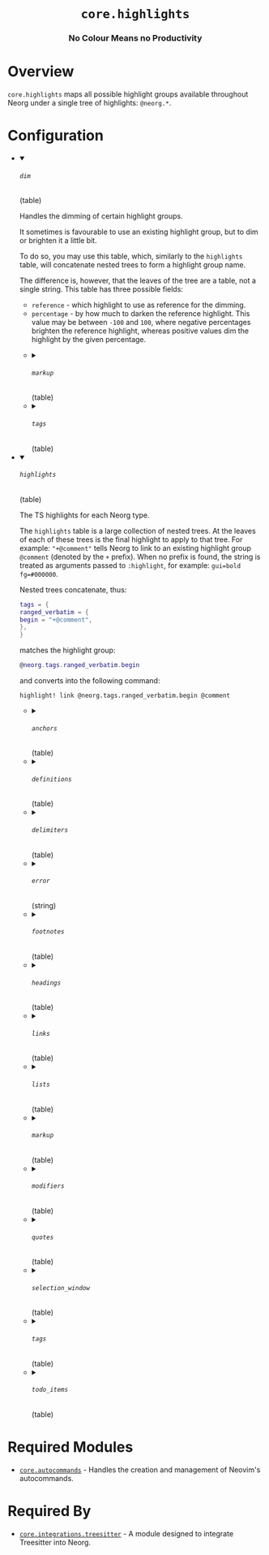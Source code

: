 <div align="center">

# `core.highlights`

### No Colour Means no Productivity





</div>

# Overview

`core.highlights` maps all possible highlight groups available throughout
Neorg under a single tree of highlights: `@neorg.*`.

# Configuration

* <details open>
  
  <summary><h6><code>dim</h6></code> (table)</summary>
  
  <div>
  
  Handles the dimming of certain highlight groups.
  
  It sometimes is favourable to use an existing highlight group,
  but to dim or brighten it a little bit.
  
  To do so, you may use this table, which, similarly to the `highlights` table,
  will concatenate nested trees to form a highlight group name.
  
  The difference is, however, that the leaves of the tree are a table, not a single string.
  This table has three possible fields:
  - `reference` - which highlight to use as reference for the dimming.
  - `percentage` - by how much to darken the reference highlight. This value may be between
  `-100` and `100`, where negative percentages brighten the reference highlight, whereas
  positive values dim the highlight by the given percentage.
  
  </div>
  
  
  * <details>
    
    <summary><h6><code>markup</h6></code> (table)</summary>
    
    <br>
    
    
    * <details>
      
      <summary><h6><code>inline_comment</h6></code> (table)</summary>
      
      <br>
      
      
      * <details>
        
        <summary><h6><code>percentage</h6></code> (number)</summary>
        
        <br>
        
        ```lua
        40
        ```
        
        </details>
      * <details>
        
        <summary><h6><code>reference</h6></code> (string)</summary>
        
        <br>
        
        ```lua
        "Normal"
        ```
        
        </details>
      
      
      </details>
    * <details>
      
      <summary><h6><code>verbatim</h6></code> (table)</summary>
      
      <br>
      
      
      * <details>
        
        <summary><h6><code>percentage</h6></code> (number)</summary>
        
        <br>
        
        ```lua
        20
        ```
        
        </details>
      * <details>
        
        <summary><h6><code>reference</h6></code> (string)</summary>
        
        <br>
        
        ```lua
        "Normal"
        ```
        
        </details>
      
      
      </details>
    
    
    </details>
  * <details>
    
    <summary><h6><code>tags</h6></code> (table)</summary>
    
    <br>
    
    
    * <details>
      
      <summary><h6><code>ranged_verbatim</h6></code> (table)</summary>
      
      <br>
      
      
      * <details>
        
        <summary><h6><code>code_block</h6></code> (table)</summary>
        
        <br>
        
        
        * <details>
          
          <summary><h6><code>affect</h6></code> (string)</summary>
          
          <br>
          
          ```lua
          "background"
          ```
          
          </details>
        * <details>
          
          <summary><h6><code>percentage</h6></code> (number)</summary>
          
          <br>
          
          ```lua
          15
          ```
          
          </details>
        * <details>
          
          <summary><h6><code>reference</h6></code> (string)</summary>
          
          <br>
          
          ```lua
          "Normal"
          ```
          
          </details>
        
        
        </details>
      
      
      </details>
    
    
    </details>
  
  
  </details>

* <details open>
  
  <summary><h6><code>highlights</h6></code> (table)</summary>
  
  <div>
  
  The TS highlights for each Neorg type.
  
  The `highlights` table is a large collection of nested trees. At the leaves of each of these
  trees is the final highlight to apply to that tree. For example: `"+@comment"` tells Neorg to
  link to an existing highlight group `@comment` (denoted by the `+` prefix). When no prefix is
  found, the string is treated as arguments passed to `:highlight`, for example: `gui=bold
  fg=#000000`.
  
  Nested trees concatenate, thus:
  ```lua
  tags = {
  ranged_verbatim = {
  begin = "+@comment",
  },
  }
  ```
  matches the highlight group:
  ```lua
  @neorg.tags.ranged_verbatim.begin
  ```
  and converts into the following command:
  ```vim
  highlight! link @neorg.tags.ranged_verbatim.begin @comment
  ```
  
  </div>
  
  
  * <details>
    
    <summary><h6><code>anchors</h6></code> (table)</summary>
    
    <div>
    
    Highlights for the anchor syntax: `[name]{location}`.
    
    </div>
    
    
    * <details>
      
      <summary><h6><code>declaration</h6></code> (table)</summary>
      
      <br>
      
      
      * <details>
        
        <summary><h6><code>delimiter</h6></code> (string)</summary>
        
        <br>
        
        ```lua
        "+NonText"
        ```
        
        </details>
      
      
      </details>
    * <details>
      
      <summary><h6><code>definition</h6></code> (table)</summary>
      
      <br>
      
      
      * <details>
        
        <summary><h6><code>delimiter</h6></code> (string)</summary>
        
        <br>
        
        ```lua
        "+NonText"
        ```
        
        </details>
      
      
      </details>
    
    
    </details>
  * <details>
    
    <summary><h6><code>definitions</h6></code> (table)</summary>
    
    <div>
    
    Highlights for definitions (`$ Definition`).
    
    </div>
    
    
    * <details>
      
      <summary><h6><code>content</h6></code> (string)</summary>
      
      <br>
      
      ```lua
      "+@text.emphasis"
      ```
      
      </details>
    * <details>
      
      <summary><h6><code>prefix</h6></code> (string)</summary>
      
      <br>
      
      ```lua
      "+@punctuation.delimiter"
      ```
      
      </details>
    * <details>
      
      <summary><h6><code>suffix</h6></code> (string)</summary>
      
      <br>
      
      ```lua
      "+@punctuation.delimiter"
      ```
      
      </details>
    * <details>
      
      <summary><h6><code>title</h6></code> (string)</summary>
      
      <br>
      
      ```lua
      "+@text.strong"
      ```
      
      </details>
    
    
    </details>
  * <details>
    
    <summary><h6><code>delimiters</h6></code> (table)</summary>
    
    <div>
    
    Highlights for all the delimiter types. These include:
    - `---` - the weak delimiter
    - `===` - the strong delimiter
    - `___` - the horizontal rule
    
    </div>
    
    
    * <details>
      
      <summary><h6><code>horizontal_line</h6></code> (string)</summary>
      
      <br>
      
      ```lua
      "+@punctuation.delimiter"
      ```
      
      </details>
    * <details>
      
      <summary><h6><code>strong</h6></code> (string)</summary>
      
      <br>
      
      ```lua
      "+@punctuation.delimiter"
      ```
      
      </details>
    * <details>
      
      <summary><h6><code>weak</h6></code> (string)</summary>
      
      <br>
      
      ```lua
      "+@punctuation.delimiter"
      ```
      
      </details>
    
    
    </details>
  * <details>
    
    <summary><h6><code>error</h6></code> (string)</summary>
    
    <div>
    
    In case of errors in the syntax tree, use the following highlight.
    
    </div>
    
    ```lua
    "+@error"
    ```
    
    </details>
  * <details>
    
    <summary><h6><code>footnotes</h6></code> (table)</summary>
    
    <div>
    
    Highlights for footnotes (`^ My Footnote`).
    
    </div>
    
    
    * <details>
      
      <summary><h6><code>content</h6></code> (string)</summary>
      
      <br>
      
      ```lua
      "+@text.emphasis"
      ```
      
      </details>
    * <details>
      
      <summary><h6><code>prefix</h6></code> (string)</summary>
      
      <br>
      
      ```lua
      "+@punctuation.delimiter"
      ```
      
      </details>
    * <details>
      
      <summary><h6><code>suffix</h6></code> (string)</summary>
      
      <br>
      
      ```lua
      "+@punctuation.delimiter"
      ```
      
      </details>
    * <details>
      
      <summary><h6><code>title</h6></code> (string)</summary>
      
      <br>
      
      ```lua
      "+@text.strong"
      ```
      
      </details>
    
    
    </details>
  * <details>
    
    <summary><h6><code>headings</h6></code> (table)</summary>
    
    <div>
    
    Highlights for each individual heading level.
    
    </div>
    
    
    * <details>
      
      <summary><h6><code>1</h6></code> (table)</summary>
      
      <br>
      
      
      * <details>
        
        <summary><h6><code>prefix</h6></code> (string)</summary>
        
        <br>
        
        ```lua
        "+@attribute"
        ```
        
        </details>
      * <details>
        
        <summary><h6><code>title</h6></code> (string)</summary>
        
        <br>
        
        ```lua
        "+@attribute"
        ```
        
        </details>
      
      
      </details>
    * <details>
      
      <summary><h6><code>2</h6></code> (table)</summary>
      
      <br>
      
      
      * <details>
        
        <summary><h6><code>prefix</h6></code> (string)</summary>
        
        <br>
        
        ```lua
        "+@label"
        ```
        
        </details>
      * <details>
        
        <summary><h6><code>title</h6></code> (string)</summary>
        
        <br>
        
        ```lua
        "+@label"
        ```
        
        </details>
      
      
      </details>
    * <details>
      
      <summary><h6><code>3</h6></code> (table)</summary>
      
      <br>
      
      
      * <details>
        
        <summary><h6><code>prefix</h6></code> (string)</summary>
        
        <br>
        
        ```lua
        "+@constant"
        ```
        
        </details>
      * <details>
        
        <summary><h6><code>title</h6></code> (string)</summary>
        
        <br>
        
        ```lua
        "+@constant"
        ```
        
        </details>
      
      
      </details>
    * <details>
      
      <summary><h6><code>4</h6></code> (table)</summary>
      
      <br>
      
      
      * <details>
        
        <summary><h6><code>prefix</h6></code> (string)</summary>
        
        <br>
        
        ```lua
        "+@string"
        ```
        
        </details>
      * <details>
        
        <summary><h6><code>title</h6></code> (string)</summary>
        
        <br>
        
        ```lua
        "+@string"
        ```
        
        </details>
      
      
      </details>
    * <details>
      
      <summary><h6><code>5</h6></code> (table)</summary>
      
      <br>
      
      
      * <details>
        
        <summary><h6><code>prefix</h6></code> (string)</summary>
        
        <br>
        
        ```lua
        "+@label"
        ```
        
        </details>
      * <details>
        
        <summary><h6><code>title</h6></code> (string)</summary>
        
        <br>
        
        ```lua
        "+@label"
        ```
        
        </details>
      
      
      </details>
    * <details>
      
      <summary><h6><code>6</h6></code> (table)</summary>
      
      <br>
      
      
      * <details>
        
        <summary><h6><code>prefix</h6></code> (string)</summary>
        
        <br>
        
        ```lua
        "+@constructor"
        ```
        
        </details>
      * <details>
        
        <summary><h6><code>title</h6></code> (string)</summary>
        
        <br>
        
        ```lua
        "+@constructor"
        ```
        
        </details>
      
      
      </details>
    
    
    </details>
  * <details>
    
    <summary><h6><code>links</h6></code> (table)</summary>
    
    <br>
    
    
    * <details>
      
      <summary><h6><code>description</h6></code> (table)</summary>
      
      <br>
      
      
      * <details>
        
        <summary><h6><code>delimiter</h6></code> (string)</summary>
        
        <br>
        
        ```lua
        "+NonText"
        ```
        
        </details>
      
      
      </details>
    * <details>
      
      <summary><h6><code>file</h6></code> (table)</summary>
      
      <br>
      
      
      * <details>
        
        <summary><h6><code>delimiter</h6></code> (string)</summary>
        
        <br>
        
        ```lua
        "+NonText"
        ```
        
        </details>
      
      
      </details>
    * <details>
      
      <summary><h6><code>location</h6></code> (table)</summary>
      
      <br>
      
      
      * <details>
        
        <summary><h6><code>definition</h6></code> (table)</summary>
        
        <br>
        
        
        * <details>
          
          <summary><h6><code>prefix</h6></code> (string)</summary>
          
          <br>
          
          ```lua
          "+@neorg.definitions.prefix"
          ```
          
          </details>
        
        
        </details>
      * <details>
        
        <summary><h6><code>delimiter</h6></code> (string)</summary>
        
        <br>
        
        ```lua
        "+NonText"
        ```
        
        </details>
      * <details>
        
        <summary><h6><code>external_file</h6></code> (table)</summary>
        
        <br>
        
        
        * <details>
          
          <summary><h6><code>prefix</h6></code> (string)</summary>
          
          <br>
          
          ```lua
          "+@label"
          ```
          
          </details>
        
        
        </details>
      * <details>
        
        <summary><h6><code>footnote</h6></code> (table)</summary>
        
        <br>
        
        
        * <details>
          
          <summary><h6><code>prefix</h6></code> (string)</summary>
          
          <br>
          
          ```lua
          "+@neorg.footnotes.prefix"
          ```
          
          </details>
        
        
        </details>
      * <details>
        
        <summary><h6><code>generic</h6></code> (table)</summary>
        
        <br>
        
        
        * <details>
          
          <summary><h6><code>prefix</h6></code> (string)</summary>
          
          <br>
          
          ```lua
          "+@type"
          ```
          
          </details>
        
        
        </details>
      * <details>
        
        <summary><h6><code>heading</h6></code> (table)</summary>
        
        <br>
        
        
        * <details>
          
          <summary><h6><code>1</h6></code> (table)</summary>
          
          <br>
          
          
          * <details>
            
            <summary><h6><code>prefix</h6></code> (string)</summary>
            
            <br>
            
            ```lua
            "+@neorg.headings.1.prefix"
            ```
            
            </details>
          
          
          </details>
        * <details>
          
          <summary><h6><code>2</h6></code> (table)</summary>
          
          <br>
          
          
          * <details>
            
            <summary><h6><code>prefix</h6></code> (string)</summary>
            
            <br>
            
            ```lua
            "+@neorg.headings.2.prefix"
            ```
            
            </details>
          
          
          </details>
        * <details>
          
          <summary><h6><code>3</h6></code> (table)</summary>
          
          <br>
          
          
          * <details>
            
            <summary><h6><code>prefix</h6></code> (string)</summary>
            
            <br>
            
            ```lua
            "+@neorg.headings.3.prefix"
            ```
            
            </details>
          
          
          </details>
        * <details>
          
          <summary><h6><code>4</h6></code> (table)</summary>
          
          <br>
          
          
          * <details>
            
            <summary><h6><code>prefix</h6></code> (string)</summary>
            
            <br>
            
            ```lua
            "+@neorg.headings.4.prefix"
            ```
            
            </details>
          
          
          </details>
        * <details>
          
          <summary><h6><code>5</h6></code> (table)</summary>
          
          <br>
          
          
          * <details>
            
            <summary><h6><code>prefix</h6></code> (string)</summary>
            
            <br>
            
            ```lua
            "+@neorg.headings.5.prefix"
            ```
            
            </details>
          
          
          </details>
        * <details>
          
          <summary><h6><code>6</h6></code> (table)</summary>
          
          <br>
          
          
          * <details>
            
            <summary><h6><code>prefix</h6></code> (string)</summary>
            
            <br>
            
            ```lua
            "+@neorg.headings.6.prefix"
            ```
            
            </details>
          
          
          </details>
        
        
        </details>
      * <details>
        
        <summary><h6><code>marker</h6></code> (table)</summary>
        
        <br>
        
        
        * <details>
          
          <summary><h6><code>prefix</h6></code> (string)</summary>
          
          <br>
          
          ```lua
          "+@neorg.markers.prefix"
          ```
          
          </details>
        
        
        </details>
      * <details>
        
        <summary><h6><code>url</h6></code> (string)</summary>
        
        <br>
        
        ```lua
        "+@text.uri"
        ```
        
        </details>
      
      
      </details>
    
    
    </details>
  * <details>
    
    <summary><h6><code>lists</h6></code> (table)</summary>
    
    <div>
    
    Highlights for all the possible levels of ordered and unordered lists.
    
    </div>
    
    
    * <details>
      
      <summary><h6><code>ordered</h6></code> (table)</summary>
      
      <br>
      
      
      * <details>
        
        <summary><h6><code>prefix</h6></code> (string)</summary>
        
        <br>
        
        ```lua
        "+@repeat"
        ```
        
        </details>
      
      
      </details>
    * <details>
      
      <summary><h6><code>unordered</h6></code> (table)</summary>
      
      <br>
      
      
      * <details>
        
        <summary><h6><code>prefix</h6></code> (string)</summary>
        
        <br>
        
        ```lua
        "+@punctuation.delimiter"
        ```
        
        </details>
      
      
      </details>
    
    
    </details>
  * <details>
    
    <summary><h6><code>markup</h6></code> (table)</summary>
    
    <div>
    
    Highlights for inline markup.
    
    This is all the highlights like `bold`, `italic` and so on.
    
    </div>
    
    
    * <details>
      
      <summary><h6><code>bold</h6></code> (table)</summary>
      
      <br>
      
      
      * <details>
        
        <summary><h6><code>delimiter</h6></code> (string)</summary>
        
        <br>
        
        ```lua
        "+NonText"
        ```
        
        </details>
      
      
      </details>
    * <details>
      
      <summary><h6><code>free_form_delimiter</h6></code> (string)</summary>
      
      <br>
      
      ```lua
      "+NonText"
      ```
      
      </details>
    * <details>
      
      <summary><h6><code>inline_comment</h6></code> (table)</summary>
      
      <br>
      
      
      * <details>
        
        <summary><h6><code>delimiter</h6></code> (string)</summary>
        
        <br>
        
        ```lua
        "+NonText"
        ```
        
        </details>
      
      
      </details>
    * <details>
      
      <summary><h6><code>inline_math</h6></code> (table)</summary>
      
      <br>
      
      
      * <details>
        
        <summary><h6><code>delimiter</h6></code> (string)</summary>
        
        <br>
        
        ```lua
        "+NonText"
        ```
        
        </details>
      
      
      </details>
    * <details>
      
      <summary><h6><code>italic</h6></code> (table)</summary>
      
      <br>
      
      
      * <details>
        
        <summary><h6><code>delimiter</h6></code> (string)</summary>
        
        <br>
        
        ```lua
        "+NonText"
        ```
        
        </details>
      
      
      </details>
    * <details>
      
      <summary><h6><code>spoiler</h6></code> (table)</summary>
      
      <br>
      
      
      * <details>
        
        <summary><h6><code>delimiter</h6></code> (string)</summary>
        
        <br>
        
        ```lua
        "+NonText"
        ```
        
        </details>
      
      
      </details>
    * <details>
      
      <summary><h6><code>strikethrough</h6></code> (table)</summary>
      
      <br>
      
      
      * <details>
        
        <summary><h6><code>delimiter</h6></code> (string)</summary>
        
        <br>
        
        ```lua
        "+NonText"
        ```
        
        </details>
      
      
      </details>
    * <details>
      
      <summary><h6><code>subscript</h6></code> (table)</summary>
      
      <br>
      
      
      * <details>
        
        <summary><h6><code>delimiter</h6></code> (string)</summary>
        
        <br>
        
        ```lua
        "+NonText"
        ```
        
        </details>
      
      
      </details>
    * <details>
      
      <summary><h6><code>superscript</h6></code> (table)</summary>
      
      <br>
      
      
      * <details>
        
        <summary><h6><code>delimiter</h6></code> (string)</summary>
        
        <br>
        
        ```lua
        "+NonText"
        ```
        
        </details>
      
      
      </details>
    * <details>
      
      <summary><h6><code>underline</h6></code> (table)</summary>
      
      <br>
      
      
      * <details>
        
        <summary><h6><code>delimiter</h6></code> (string)</summary>
        
        <br>
        
        ```lua
        "+NonText"
        ```
        
        </details>
      
      
      </details>
    * <details>
      
      <summary><h6><code>variable</h6></code> (table)</summary>
      
      <br>
      
      
      * <details>
        
        <summary><h6><code>delimiter</h6></code> (string)</summary>
        
        <br>
        
        ```lua
        "+NonText"
        ```
        
        </details>
      
      
      </details>
    * <details>
      
      <summary><h6><code>verbatim</h6></code> (table)</summary>
      
      <br>
      
      
      * <details>
        
        <summary><h6><code>delimiter</h6></code> (string)</summary>
        
        <br>
        
        ```lua
        "+NonText"
        ```
        
        </details>
      
      
      </details>
    
    
    </details>
  * <details>
    
    <summary><h6><code>modifiers</h6></code> (table)</summary>
    
    <div>
    
    Inline modifiers.
    
    This includes:
    - `~` - the trailing modifier
    - All link characters (`{`, `}`, `[`, `]`, `<`, `>`)
    - The escape character (`\`)
    
    </div>
    
    
    * <details>
      
      <summary><h6><code>escape</h6></code> (string)</summary>
      
      <br>
      
      ```lua
      "+@type"
      ```
      
      </details>
    * <details>
      
      <summary><h6><code>link</h6></code> (string)</summary>
      
      <br>
      
      ```lua
      "+NonText"
      ```
      
      </details>
    
    
    </details>
  * <details>
    
    <summary><h6><code>quotes</h6></code> (table)</summary>
    
    <div>
    
    Highlights for all the possible levels of quotes.
    
    </div>
    
    
    * <details>
      
      <summary><h6><code>1</h6></code> (table)</summary>
      
      <br>
      
      
      * <details>
        
        <summary><h6><code>content</h6></code> (string)</summary>
        
        <br>
        
        ```lua
        "+@punctuation.delimiter"
        ```
        
        </details>
      * <details>
        
        <summary><h6><code>prefix</h6></code> (string)</summary>
        
        <br>
        
        ```lua
        "+@punctuation.delimiter"
        ```
        
        </details>
      
      
      </details>
    * <details>
      
      <summary><h6><code>2</h6></code> (table)</summary>
      
      <br>
      
      
      * <details>
        
        <summary><h6><code>content</h6></code> (string)</summary>
        
        <br>
        
        ```lua
        "+Blue"
        ```
        
        </details>
      * <details>
        
        <summary><h6><code>prefix</h6></code> (string)</summary>
        
        <br>
        
        ```lua
        "+Blue"
        ```
        
        </details>
      
      
      </details>
    * <details>
      
      <summary><h6><code>3</h6></code> (table)</summary>
      
      <br>
      
      
      * <details>
        
        <summary><h6><code>content</h6></code> (string)</summary>
        
        <br>
        
        ```lua
        "+Yellow"
        ```
        
        </details>
      * <details>
        
        <summary><h6><code>prefix</h6></code> (string)</summary>
        
        <br>
        
        ```lua
        "+Yellow"
        ```
        
        </details>
      
      
      </details>
    * <details>
      
      <summary><h6><code>4</h6></code> (table)</summary>
      
      <br>
      
      
      * <details>
        
        <summary><h6><code>content</h6></code> (string)</summary>
        
        <br>
        
        ```lua
        "+Red"
        ```
        
        </details>
      * <details>
        
        <summary><h6><code>prefix</h6></code> (string)</summary>
        
        <br>
        
        ```lua
        "+Red"
        ```
        
        </details>
      
      
      </details>
    * <details>
      
      <summary><h6><code>5</h6></code> (table)</summary>
      
      <br>
      
      
      * <details>
        
        <summary><h6><code>content</h6></code> (string)</summary>
        
        <br>
        
        ```lua
        "+Green"
        ```
        
        </details>
      * <details>
        
        <summary><h6><code>prefix</h6></code> (string)</summary>
        
        <br>
        
        ```lua
        "+Green"
        ```
        
        </details>
      
      
      </details>
    * <details>
      
      <summary><h6><code>6</h6></code> (table)</summary>
      
      <br>
      
      
      * <details>
        
        <summary><h6><code>content</h6></code> (string)</summary>
        
        <br>
        
        ```lua
        "+Brown"
        ```
        
        </details>
      * <details>
        
        <summary><h6><code>prefix</h6></code> (string)</summary>
        
        <br>
        
        ```lua
        "+Brown"
        ```
        
        </details>
      
      
      </details>
    
    
    </details>
  * <details>
    
    <summary><h6><code>selection_window</h6></code> (table)</summary>
    
    <div>
    
    Highlights displayed in Neorg selection window popups.
    
    </div>
    
    
    * <details>
      
      <summary><h6><code>arrow</h6></code> (string)</summary>
      
      <br>
      
      ```lua
      "+@none"
      ```
      
      </details>
    * <details>
      
      <summary><h6><code>heading</h6></code> (string)</summary>
      
      <br>
      
      ```lua
      "+@annotation"
      ```
      
      </details>
    * <details>
      
      <summary><h6><code>key</h6></code> (string)</summary>
      
      <br>
      
      ```lua
      "+@namespace"
      ```
      
      </details>
    * <details>
      
      <summary><h6><code>keyname</h6></code> (string)</summary>
      
      <br>
      
      ```lua
      "+@constant"
      ```
      
      </details>
    * <details>
      
      <summary><h6><code>nestedkeyname</h6></code> (string)</summary>
      
      <br>
      
      ```lua
      "+@string"
      ```
      
      </details>
    
    
    </details>
  * <details>
    
    <summary><h6><code>tags</h6></code> (table)</summary>
    
    <div>
    
    Highlights displayed in all sorts of tag types.
    
    These include: `@`, `.`, `|`, `#`, `+` and `=`.
    
    </div>
    
    
    * <details>
      
      <summary><h6><code>carryover</h6></code> (table)</summary>
      
      <div>
      
      Highlights for the carryover (`#`, `+`) tags.
      
      </div>
      
      
      * <details>
        
        <summary><h6><code>begin</h6></code> (string)</summary>
        
        <br>
        
        ```lua
        "+@label"
        ```
        
        </details>
      * <details>
        
        <summary><h6><code>name</h6></code> (table)</summary>
        
        <br>
        
        
        * <details>
          
          <summary><h6><code>delimiter</h6></code> (string)</summary>
          
          <br>
          
          ```lua
          "+@none"
          ```
          
          </details>
        * <details>
          
          <summary><h6><code>word</h6></code> (string)</summary>
          
          <br>
          
          ```lua
          "+@label"
          ```
          
          </details>
        
        
        </details>
      * <details>
        
        <summary><h6><code>parameters</h6></code> (string)</summary>
        
        <br>
        
        ```lua
        "+@string"
        ```
        
        </details>
      
      
      </details>
    * <details>
      
      <summary><h6><code>comment</h6></code> (table)</summary>
      
      <div>
      
      Highlights for the content of any tag named `comment`.
      
      Most prominent use case is for the `#comment` carryover tag.
      
      </div>
      
      
      * <details>
        
        <summary><h6><code>content</h6></code> (string)</summary>
        
        <br>
        
        ```lua
        "+@comment"
        ```
        
        </details>
      
      
      </details>
    * <details>
      
      <summary><h6><code>ranged_verbatim</h6></code> (table)</summary>
      
      <div>
      
      Highlights for the `@` verbatim tags.
      
      </div>
      
      
      * <details>
        
        <summary><h6><code>begin</h6></code> (string)</summary>
        
        <br>
        
        ```lua
        "+@keyword"
        ```
        
        </details>
      * <details>
        
        <summary><h6><code>document_meta</h6></code> (table)</summary>
        
        <br>
        
        
        * <details>
          
          <summary><h6><code>array</h6></code> (table)</summary>
          
          <br>
          
          
          * <details>
            
            <summary><h6><code>bracket</h6></code> (string)</summary>
            
            <br>
            
            ```lua
            "+@punctuation.bracket"
            ```
            
            </details>
          * <details>
            
            <summary><h6><code>value</h6></code> (string)</summary>
            
            <br>
            
            ```lua
            "+@none"
            ```
            
            </details>
          
          
          </details>
        * <details>
          
          <summary><h6><code>authors</h6></code> (string)</summary>
          
          <br>
          
          ```lua
          "+@annotation"
          ```
          
          </details>
        * <details>
          
          <summary><h6><code>categories</h6></code> (string)</summary>
          
          <br>
          
          ```lua
          "+@keyword"
          ```
          
          </details>
        * <details>
          
          <summary><h6><code>created</h6></code> (string)</summary>
          
          <br>
          
          ```lua
          "+@float"
          ```
          
          </details>
        * <details>
          
          <summary><h6><code>description</h6></code> (string)</summary>
          
          <br>
          
          ```lua
          "+@label"
          ```
          
          </details>
        * <details>
          
          <summary><h6><code>key</h6></code> (string)</summary>
          
          <br>
          
          ```lua
          "+@field"
          ```
          
          </details>
        * <details>
          
          <summary><h6><code>number</h6></code> (string)</summary>
          
          <br>
          
          ```lua
          "+@number"
          ```
          
          </details>
        * <details>
          
          <summary><h6><code>object</h6></code> (table)</summary>
          
          <br>
          
          
          * <details>
            
            <summary><h6><code>bracket</h6></code> (string)</summary>
            
            <br>
            
            ```lua
            "+@punctuation.bracket"
            ```
            
            </details>
          
          
          </details>
        * <details>
          
          <summary><h6><code>title</h6></code> (string)</summary>
          
          <br>
          
          ```lua
          "+@text.title"
          ```
          
          </details>
        * <details>
          
          <summary><h6><code>trailing</h6></code> (string)</summary>
          
          <br>
          
          ```lua
          "+@repeat"
          ```
          
          </details>
        * <details>
          
          <summary><h6><code>updated</h6></code> (string)</summary>
          
          <br>
          
          ```lua
          "+@float"
          ```
          
          </details>
        * <details>
          
          <summary><h6><code>value</h6></code> (string)</summary>
          
          <br>
          
          ```lua
          "+@string"
          ```
          
          </details>
        * <details>
          
          <summary><h6><code>version</h6></code> (string)</summary>
          
          <br>
          
          ```lua
          "+@float"
          ```
          
          </details>
        
        
        </details>
      * <details>
        
        <summary><h6><code>end</h6></code> (string)</summary>
        
        <br>
        
        ```lua
        "+@keyword"
        ```
        
        </details>
      * <details>
        
        <summary><h6><code>name</h6></code> (table)</summary>
        
        <br>
        
        
        * <details>
          
          <summary><h6><code>delimiter</h6></code> (string)</summary>
          
          <br>
          
          ```lua
          "+@none"
          ```
          
          </details>
        * <details>
          
          <summary><h6><code>word</h6></code> (string)</summary>
          
          <br>
          
          ```lua
          "+@keyword"
          ```
          
          </details>
        
        
        </details>
      * <details>
        
        <summary><h6><code>parameters</h6></code> (string)</summary>
        
        <br>
        
        ```lua
        "+@type"
        ```
        
        </details>
      
      
      </details>
    
    
    </details>
  * <details>
    
    <summary><h6><code>todo_items</h6></code> (table)</summary>
    
    <div>
    
    Highlights for TODO items.
    
    This strictly covers the `( )` component of any detached modifier. In other words, these
    highlights only bother with highlighting the brackets and the content within, but not the
    object containing the TODO item itself.
    
    </div>
    
    
    * <details>
      
      <summary><h6><code>cancelled</h6></code> (string)</summary>
      
      <br>
      
      ```lua
      "+NonText"
      ```
      
      </details>
    * <details>
      
      <summary><h6><code>done</h6></code> (string)</summary>
      
      <br>
      
      ```lua
      "+@string"
      ```
      
      </details>
    * <details>
      
      <summary><h6><code>on_hold</h6></code> (string)</summary>
      
      <br>
      
      ```lua
      "+@text.note"
      ```
      
      </details>
    * <details>
      
      <summary><h6><code>pending</h6></code> (string)</summary>
      
      <br>
      
      ```lua
      "+@namespace"
      ```
      
      </details>
    * <details>
      
      <summary><h6><code>recurring</h6></code> (string)</summary>
      
      <br>
      
      ```lua
      "+@repeat"
      ```
      
      </details>
    * <details>
      
      <summary><h6><code>uncertain</h6></code> (string)</summary>
      
      <br>
      
      ```lua
      "+@boolean"
      ```
      
      </details>
    * <details>
      
      <summary><h6><code>undone</h6></code> (string)</summary>
      
      <br>
      
      ```lua
      "+@punctuation.delimiter"
      ```
      
      </details>
    * <details>
      
      <summary><h6><code>urgent</h6></code> (string)</summary>
      
      <br>
      
      ```lua
      "+@text.danger"
      ```
      
      </details>
    
    
    </details>
  
  
  </details>


# Required Modules

- [`core.autocommands`](https://github.com/nvim-neorg/neorg/wiki/Autocommands) - Handles the creation and management of Neovim's autocommands.

# Required By

- [`core.integrations.treesitter`](https://github.com/nvim-neorg/neorg/wiki/Treesitter-Integration) - A module designed to integrate Treesitter into Neorg.
